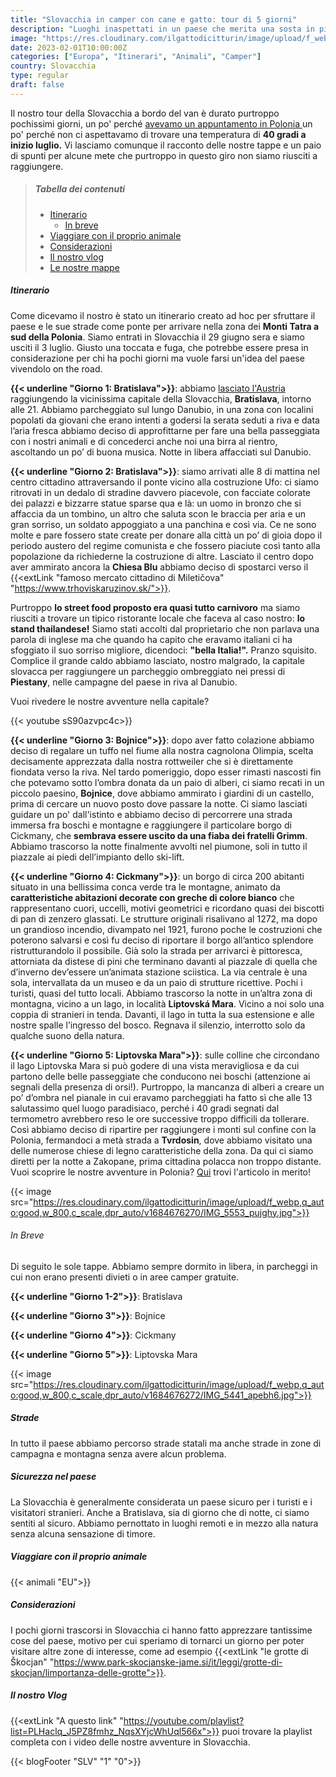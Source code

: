 ```yaml
---
title: "Slovacchia in camper con cane e gatto: tour di 5 giorni"
description: "Luoghi inaspettati in un paese che merita una sosta in più"
image: "https://res.cloudinary.com/ilgattodicitturin/image/upload/f_webp,q_auto:good,w_800,c_scale,dpr_auto/v1680475409/Articoli/chickmani_slovacchia_paajn5.jpg"
date: 2023-02-01T10:00:00Z
categories: ["Europa", "Itinerari", "Animali", "Camper"]
country: Slovacchia
type: regular
draft: false
---
```


Il nostro tour della Slovacchia a bordo del van è durato purtroppo pochissimi giorni, un po' perché [avevamo un appuntamento in Polonia ](/blog/viaggio-polonia-in-camper-itinerari)  un po' perché non ci aspettavamo di trovare una temperatura di **40 gradi a inizio luglio.**
Vi lasciamo comunque il racconto delle nostre tappe e un paio di spunti per alcune mete che purtroppo in questo giro non siamo riusciti a raggiungere.

> ##### Tabella dei contenuti
> - [Itinerario](#itinerario)
>   - [In breve](#in-breve)
> - [Viaggiare con il proprio animale](#Animali)
> - [Considerazioni](#considerazioni)
> - [Il nostro vlog](#Vlog)
> - [Le nostre mappe](#Mappe)

##### Itinerario
Come dicevamo il nostro è stato un itinerario creato ad hoc per sfruttare il paese e le sue strade come ponte per arrivare nella zona dei **Monti Tatra a sud della Polonia**. Siamo entrati in Slovacchia il 29 giugno sera e siamo usciti il 3 luglio. Giusto una toccata e fuga, che potrebbe essere presa in considerazione per chi ha pochi giorni ma vuole farsi un'idea del paese vivendolo on the road. 

**{{< underline "Giorno 1: Bratislava">}}**: abbiamo [lasciato l'Austria](/blog/austria-in-camper-con-cane-e-gatto) raggiungendo la vicinissima capitale della Slovacchia, **Bratislava**, intorno alle 21. Abbiamo parcheggiato sul lungo Danubio, in una zona con localini popolati da giovani che erano intenti a godersi la serata seduti a riva e data l’aria fresca abbiamo deciso di approfittarne per fare una bella passeggiata con i nostri animali e di concederci anche noi una birra al rientro, ascoltando un po’ di buona musica. Notte in libera affacciati sul Danubio.

**{{< underline "Giorno 2: Bratislava">}}**: siamo arrivati alle 8 di mattina nel centro cittadino attraversando il ponte vicino alla costruzione Ufo: ci siamo ritrovati in un dedalo di stradine davvero piacevole, con facciate colorate dei palazzi e bizzarre statue sparse qua e là: un uomo in bronzo che si affaccia da un tombino, un altro che saluta scon le braccia per aria e un gran sorriso, un soldato appoggiato a una panchina e così via. Ce ne sono molte e pare fossero state create per donare alla città un po’ di gioia dopo il periodo austero del regime comunista e che fossero piaciute così tanto alla popolazione da richiederne la costruzione di altre. Lasciato il centro dopo aver ammirato ancora la **Chiesa Blu** abbiamo deciso di spostarci verso il {{<extLink "famoso mercato cittadino di Miletičova" "https://www.trhoviskaruzinov.sk/">}}.

Purtroppo **lo street food proposto era quasi tutto carnivoro** ma siamo riusciti a trovare un tipico ristorante locale che faceva al caso nostro: **lo stand thailandese!** Siamo stati accolti dal proprietario che non parlava una parola di inglese ma che quando ha capito che eravamo italiani ci ha sfoggiato il suo sorriso migliore, dicendoci: **"bella Italia!".** Pranzo squisito. Complice il grande caldo abbiamo lasciato, nostro malgrado, la capitale slovacca per raggiungere un parcheggio ombreggiato nei pressi di **Piestany**, nelle campagne del paese in riva al Danubio.

Vuoi rivedere le nostre avventure nella capitale? 

{{< youtube sS90azvpc4c>}}

**{{< underline "Giorno 3: Bojnice">}}**: dopo aver fatto colazione abbiamo deciso di regalare un tuffo nel fiume alla nostra cagnolona Olimpia, scelta decisamente apprezzata dalla nostra rottweiler che si è direttamente fiondata verso la riva. Nel tardo pomeriggio, dopo esser rimasti nascosti fin che potevamo sotto l’ombra donata da un paio di alberi, ci siamo recati in un piccolo paesino, **Bojnice**, dove abbiamo ammirato i giardini di un castello, prima di cercare un nuovo posto dove passare la notte. Ci siamo lasciati guidare un po' dall'istinto e abbiamo deciso di percorrere una strada immersa fra boschi e montagne e raggiungere il particolare borgo di Cickmany, che **sembrava essere uscito da una fiaba dei fratelli Grimm**. Abbiamo trascorso la notte finalmente avvolti nel piumone, soli in tutto il piazzale ai piedi dell’impianto dello ski-lift.

**{{< underline "Giorno 4: Cickmany">}}**: un borgo di circa 200 abitanti situato in una bellissima conca verde tra le montagne, animato da **caratteristiche abitazioni decorate con greche di colore bianco** che rappresentano cuori, uccelli, motivi geometrici e ricordano quasi dei biscotti di pan di zenzero glassati. Le strutture originali risalivano al 1272, ma dopo un grandioso incendio, divampato nel 1921, furono poche le costruzioni che poterono salvarsi e così fu deciso di riportare il borgo all’antico splendore ristrutturandolo il possibile. Già solo la strada per arrivarci è pittoresca, attorniata da distese di pini che terminano davanti al piazzale di quella che d’inverno dev’essere un’animata stazione sciistica. La via centrale è una sola, intervallata da un museo e da un paio di strutture ricettive. Pochi i turisti, quasi del tutto locali.
Abbiamo trascorso la notte in un’altra zona di montagna, vicino a un lago, in località **Liptovská Mara**. Vicino a noi solo una coppia di stranieri in tenda. Davanti, il lago in tutta la sua estensione e alle nostre spalle l’ingresso del bosco. Regnava il silenzio, interrotto solo da qualche suono della natura. 

**{{< underline "Giorno 5: Liptovska Mara">}}**: sulle colline che circondano il lago Liptovska Mara si può godere di una vista meravigliosa e da cui partono delle belle passeggiate che conducono nei boschi (attenzione ai segnali della presenza di orsi!). Purtroppo, la mancanza di alberi a creare un po’ d’ombra nel pianale in cui eravamo parcheggiati ha fatto sì che alle 13 salutassimo quel luogo paradisiaco, perché i 40 gradi segnati dal termometro avrebbero reso le ore successive troppo difficili da tollerare. Così abbiamo deciso di ripartire per raggiungere i monti sul confine con la Polonia, fermandoci a metà strada a **Tvrdosin**, dove abbiamo visitato una delle numerose chiese di legno caratteristiche della zona. 
Da qui ci siamo diretti per la notte a Zakopane, prima cittadina polacca non troppo distante.
Vuoi scoprire le nostre avventure in Polonia? [Qui](/blog/viaggio-polonia-in-camper-itinerari/) trovi l'articolo in merito!

{{< image src="https://res.cloudinary.com/ilgattodicitturin/image/upload/f_webp,q_auto:good,w_800,c_scale,dpr_auto/v1684676270/IMG_5553_pujghy.jpg">}}

###### In Breve
Di seguito le sole tappe. Abbiamo sempre dormito in libera, in parcheggi in cui non erano presenti divieti o in aree camper gratuite. 

**{{< underline "Giorno 1-2">}}**: Bratislava

**{{< underline "Giorno 3">}}**: Bojnice

**{{< underline "Giorno 4">}}**: Cickmany

**{{< underline "Giorno 5">}}**: Liptovska Mara

{{< image src="https://res.cloudinary.com/ilgattodicitturin/image/upload/f_webp,q_auto:good,w_800,c_scale,dpr_auto/v1684676272/IMG_5441_apebh6.jpg">}}

##### Strade 
In tutto il paese abbiamo percorso strade statali ma anche strade in zone di campagna e montagna senza avere alcun problema. 

##### Sicurezza nel paese
La Slovacchia è generalmente considerata un paese sicuro per i turisti e i visitatori stranieri. Anche a Bratislava, sia di giorno che di notte, ci siamo sentiti al sicuro. 
Abbiamo pernottato in luoghi remoti e in mezzo alla natura senza alcuna sensazione di timore. 

##### Viaggiare con il proprio animale
{{< animali "EU">}}

##### Considerazioni
I pochi giorni trascorsi in Slovacchia ci hanno fatto apprezzare tantissime cose del paese, motivo per cui speriamo di tornarci un giorno per poter visitare altre zone di interesse, come ad esempio {{<extLink "le grotte di Škocjan" "https://www.park-skocjanske-jame.si/it/leggi/grotte-di-skocjan/limportanza-delle-grotte">}}.

##### Il nostro Vlog 

{{<extLink "A questo link" "https://youtube.com/playlist?list=PLHaclq_J5PZ8fmhz_NqsXYjcWhUql566x">}} puoi trovare la playlist completa con i video delle nostre avventure in Slovacchia. 

<!-- ##### Le nostre mappe -->
<!-- {{< gmap "https://www.google.com/maps/d/u/0/embed?mid=11GfW4gwkFqTBJcnrv5FV-ak3qVS4jws&ehbc=2E312F">}} -->

{{< blogFooter "SLV" "1" "0">}}
